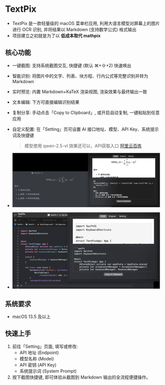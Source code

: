 # TextPix

- TextPix 是一款轻量级的 macOS 菜单栏应用, 利用大语言模型对屏幕上的图片进行 OCR 识别, 并将结果以 Markdown (支持数学公式) 格式输出
- 项目建立之初就是为了以 **低成本取代 mathpix**
## 核心功能

- 一键截图: 支持系统截图交互, 快捷键 (默认 ⌘+⇧+2) 快速唤出  

- 智能识别: 将图片中的文字、列表、块方程、行内公式等完整识别并转为 Markdown  

- 实时预览: 内置 Markdown+KaTeX 渲染视图, 渲染效果与最终输出一致  

- 文本编辑: 下方可直接编辑识别结果  

- 复制分享: 手动点击「Copy to Clipboard」, 或开启自动复制, 一键粘贴到任意应用  

- 自定义配置: 在「Setting」页可设置 AI 接口地址、模型、API Key、系统提示词及快捷键  

   >  模型使用 qwen-2.5-vl 效果还可以，API获取入口 [阿里云百炼](https://bailian.console.aliyun.com/)

- ![](images/ocr_markdown_latex.png)

- ![](images/ocr_code.png)


## 系统要求

- macOS 13.5 及以上  

## 快速上手

1. 前往「Setting」页面, 填写或修改:   
   - API 地址 (Endpoint)   
   - 模型名称 (Model)   
   - API 密钥 (API Key)   
   - 系统提示词 (System Prompt)   
2. 按下截图快捷键, 即可体验从截图到 Markdown 输出的全流程便捷操作。  
